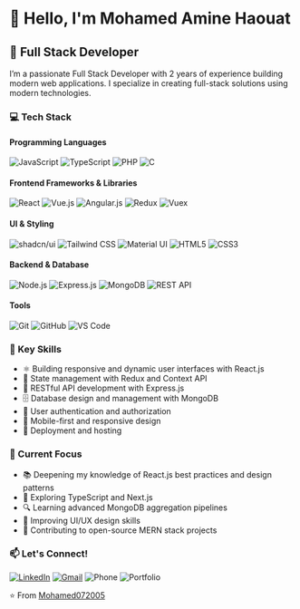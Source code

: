 # 👋 Hello, I'm Mohamed Amine Haouat

## 🚀 Full Stack Developer

I’m a passionate Full Stack Developer with 2 years of experience building modern web applications. I specialize in creating full-stack solutions using modern technologies.

### 💻 Tech Stack

#### Programming Languages
![JavaScript](https://img.shields.io/badge/-JavaScript-F7DF1E?style=flat-square&logo=javascript&logoColor=black)
![TypeScript](https://img.shields.io/badge/-TypeScript-3178C6?style=flat-square&logo=typescript&logoColor=white)
![PHP](https://img.shields.io/badge/-PHP-777BB4?style=flat-square&logo=php&logoColor=white)
![C](https://img.shields.io/badge/-C-A8B9CC?style=flat-square&logo=c&logoColor=black)

#### Frontend Frameworks & Libraries
![React](https://img.shields.io/badge/-React-61DAFB?style=flat-square&logo=react&logoColor=black)
![Vue.js](https://img.shields.io/badge/-Vue.js-4FC08D?style=flat-square&logo=vue.js&logoColor=white)
![Angular.js](https://img.shields.io/badge/-Angular.js-red?style=flat-square&logo=angular.js&logoColor=white)
![Redux](https://img.shields.io/badge/-Redux-764ABC?style=flat-square&logo=redux)
![Vuex](https://img.shields.io/badge/-Vuex-4FC08D?style=flat-square&logo=vue.js&logoColor=white)

#### UI & Styling
![shadcn/ui](https://img.shields.io/badge/-shadcn%2Fui-000000?style=flat-square&logo=react)
![Tailwind CSS](https://img.shields.io/badge/-TailwindCSS-38B2AC?style=flat-square&logo=tailwind-css&logoColor=white)
![Material UI](https://img.shields.io/badge/-MaterialUI-0081CB?style=flat-square&logo=material-ui)
![HTML5](https://img.shields.io/badge/-HTML5-E34F26?style=flat-square&logo=html5&logoColor=white)
![CSS3](https://img.shields.io/badge/-CSS3-1572B6?style=flat-square&logo=css3)

#### Backend & Database
![Node.js](https://img.shields.io/badge/-Node.js-339933?style=flat-square&logo=node.js&logoColor=white)
![Express.js](https://img.shields.io/badge/-Express.js-000000?style=flat-square&logo=express)
![MongoDB](https://img.shields.io/badge/-MongoDB-47A248?style=flat-square&logo=mongodb&logoColor=white)
![REST API](https://img.shields.io/badge/-REST_API-FF6C37?style=flat-square&logo=postman&logoColor=white)
#### Tools
![Git](https://img.shields.io/badge/-Git-F05032?style=flat-square&logo=git&logoColor=white)
![GitHub](https://img.shields.io/badge/-GitHub-181717?style=flat-square&logo=github)
![VS Code](https://img.shields.io/badge/-VS_Code-007ACC?style=flat-square&logo=visual-studio-code)

### 🌟 Key Skills

- ⚛️ Building responsive and dynamic user interfaces with React.js
- 🔄 State management with Redux and Context API
- 📡 RESTful API development with Express.js
- 🗄️ Database design and management with MongoDB
- 🔐 User authentication and authorization
- 📱 Mobile-first and responsive design
- 🚀 Deployment and hosting

### 🎯 Current Focus

- 📚 Deepening my knowledge of React.js best practices and design patterns
- 🌱 Exploring TypeScript and Next.js
- 🔍 Learning advanced MongoDB aggregation pipelines
- 🎨 Improving UI/UX design skills
- 🤝 Contributing to open-source MERN stack projects

### 📫 Let's Connect!

[![LinkedIn](https://img.shields.io/badge/-LinkedIn-0A66C2?style=flat-square&logo=linkedin)](https://www.linkedin.com/in/mohamed-amine-haouat-6132a0288/)
[![Gmail](https://img.shields.io/badge/-Gmail-EA4335?style=flat-square&logo=gmail&logoColor=white)](mailto:mohamedaminehaouat24@gmail.com)
![Phone](https://img.shields.io/badge/-📱_+212_722108288-25D366?style=flat-square)
![Portfolio](https://mohamedaminehaouat.vercel.app/)

⭐️ From [Mohamed072005](https://github.com/Mohamed072005)
